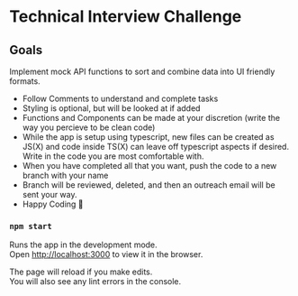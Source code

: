 # Technical Interview Challenge

## Goals

Implement mock API functions to sort and combine data into UI friendly formats. 

- Follow Comments to understand and complete tasks
- Styling is optional, but will be looked at if added
- Functions and Components can be made at your discretion (write the way you percieve to be clean code)
- While the app is setup using typescript, new files can be created as JS(X) and code inside TS(X) can leave off typescript aspects if desired. Write in the code you are most comfortable with. 
- When you have completed all that you want, push the code to a new branch with your name
- Branch will be reviewed, deleted, and then an outreach email will be sent your way.
- Happy Coding 🎉

### `npm start`

Runs the app in the development mode.\
Open [http://localhost:3000](http://localhost:3000) to view it in the browser.

The page will reload if you make edits.\
You will also see any lint errors in the console.
